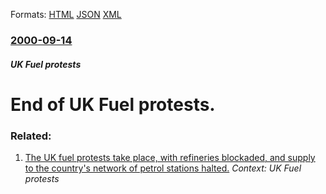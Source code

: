 
Formats: [HTML](/news/2000/09/14/end-of-uk-fuel-protests.html)  [JSON](/news/2000/09/14/end-of-uk-fuel-protests.json)  [XML](/news/2000/09/14/end-of-uk-fuel-protests.xml)  

### [2000-09-14](/news/2000/09/14/index.md)

##### UK Fuel protests
#  End of UK Fuel protests.




### Related:

1. [The UK fuel protests take place, with refineries blockaded, and supply to the country's network of petrol stations halted.](/news/2000/09/7/the-uk-fuel-protests-take-place-with-refineries-blockaded-and-supply-to-the-country-s-network-of-petrol-stations-halted.md) _Context: UK Fuel protests_
